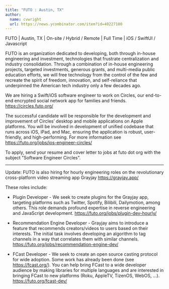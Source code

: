 ```yaml
---
title: "FUTO : Austin, TX"
author:
  name: cvwright
  url: https://news.ycombinator.com/item?id=40227100
---
```

FUTO | Austin, TX | On-site &#x2F; Hybrid &#x2F; Remote | Full Time | iOS &#x2F; SwiftUI &#x2F; Javascript

FUTO is an organization dedicated to developing, both through in-house engineering and investment, technologies that frustrate centralization and industry consolidation. Through a combination of in-house engineering projects, targeted investments, generous grants, and multi-media public education efforts, we will free technology from the control of the few and recreate the spirit of freedom, innovation, and self-reliance that underpinned the American tech industry only a few decades ago.

We are hiring a Swift&#x2F;iOS software engineer to work on Circles, our end-to-end encrypted social network app for families and friends. <a href="https:&#x2F;&#x2F;circles.futo.org&#x2F;" rel="nofollow">https:&#x2F;&#x2F;circles.futo.org&#x2F;</a>

The successful candidate will be responsible for the development and improvement of Circles’ desktop and mobile applications on Apple platforms. You will be involved in development of unified codebase that runs across iOS, iPad, and Mac, ensuring the application is robust, user-friendly, and high-performing.  For more information see <a href="https:&#x2F;&#x2F;futo.org&#x2F;jobs&#x2F;ios-engineer-circles&#x2F;" rel="nofollow">https:&#x2F;&#x2F;futo.org&#x2F;jobs&#x2F;ios-engineer-circles&#x2F;</a>

To apply, send your resume and cover letter to jobs at futo dot org with the subject &quot;Software Engineer Circles&quot;.

------

Update: FUTO is also hiring for hourly engineering roles on the revolutionary cross-platform video streaming app Grayjay <a href="https:&#x2F;&#x2F;grayjay.app&#x2F;" rel="nofollow">https:&#x2F;&#x2F;grayjay.app&#x2F;</a>

These roles include:

* Plugin Developer - We seek to create plugins for the Grayjay app, targeting platforms such as Twitter, Spotify, Bilibili, Dailymotion, among others. This role demands profound expertise in reverse engineering and JavaScript development. <a href="https:&#x2F;&#x2F;futo.org&#x2F;jobs&#x2F;plugin-dev-hourly&#x2F;" rel="nofollow">https:&#x2F;&#x2F;futo.org&#x2F;jobs&#x2F;plugin-dev-hourly&#x2F;</a>

* Recommendation Engine Developer - Grayjay aims to introduce a feature that recommends creators&#x2F;videos to users based on their interests. The initial task involves developing an algorithm to tag channels in a way that correlates them with similar channels. <a href="https:&#x2F;&#x2F;futo.org&#x2F;jobs&#x2F;recommendation-engine-dev&#x2F;" rel="nofollow">https:&#x2F;&#x2F;futo.org&#x2F;jobs&#x2F;recommendation-engine-dev&#x2F;</a>

* FCast Developer - We seek to create an open source casting protocol for wide adoption. Some work has already been done (see <a href="https:&#x2F;&#x2F;fcast.org&#x2F;" rel="nofollow">https:&#x2F;&#x2F;fcast.org&#x2F;</a>). You can help bring FCast to a wide developer audience by making libraries for multiple languages and are interested in bringing FCast to new platforms (Roku, AppleTV, TizenOS, WebOS, …). <a href="https:&#x2F;&#x2F;futo.org&#x2F;fcast-dev&#x2F;" rel="nofollow">https:&#x2F;&#x2F;futo.org&#x2F;fcast-dev&#x2F;</a>
